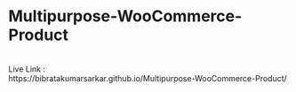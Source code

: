 # Multipurpose-WooCommerce-Product
<br>
Live Link :
<br>
https://bibratakumarsarkar.github.io/Multipurpose-WooCommerce-Product/
